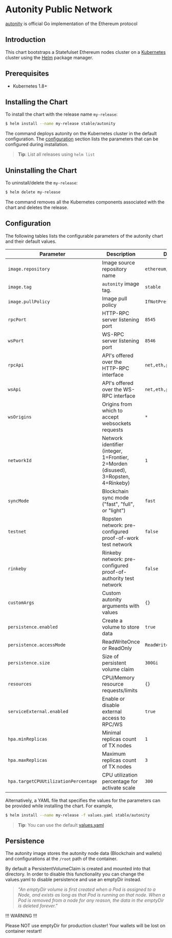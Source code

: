 # Autonity Public Network

[autonity](https://autonity.ethereum.org) is official Go implementation of the Ethereum protocol

## Introduction

This chart bootstraps a Statefulset Ethereum nodes cluster on a [Kubernetes](http://kubernetes.io) cluster using the [Helm](https://helm.sh) package manager.

## Prerequisites

- Kubernetes 1.8+

## Installing the Chart
To install the chart with the release name `my-release`:

```bash
$ helm install --name my-release stable/autonity
```

The command deploys autonity on the Kubernetes cluster in the default configuration.
The [configuration](#configuration) section lists the parameters that can be configured during installation.

> **Tip**: List all releases using `helm list`

## Uninstalling the Chart

To uninstall/delete the `my-release`:

```bash
$ helm delete my-release
```

The command removes all the Kubernetes components associated with the chart and deletes the release.

## Configuration

The following tables lists the configurable parameters of the autonity chart and their default values.

  Parameter                | Description                                                                         | Default
---------------------------|-------------------------------------------------------------------------------------|--------
`image.repository`         | Image source repository name                                                        | `ethereum/client-go`
`image.tag`                | `autonity` image tag.                                                                   | `stable`
`image.pullPolicy`         | Image pull policy                                                                   | `IfNotPresent`
`rpcPort`                  | HTTP-RPC server listening port                                                      | `8545`
`wsPort`                   | WS-RPC server listening port                                                        | `8546`
`rpcApi`                   | API's offered over the HTTP-RPC interface                                           | `net,eth,personal,web3`
`wsApi`                    | API's offered over the WS-RPC interface                                             | `net,eth,personal,web3`
`wsOrigins`                | Origins from which to accept websockets requests                                    | `*`
`networkId`                | Network identifier (integer, 1=Frontier, 2=Morden (disused), 3=Ropsten, 4=Rinkeby)  | `1`
`syncMode`                 | Blockchain sync mode ("fast", "full", or "light")                                   | `fast`
`testnet`                  | Ropsten network: pre-configured proof-of-work test network                          | `false`
`rinkeby`                  | Rinkeby network: pre-configured proof-of-authority test network                     | `false`
`customArgs`               | Custom autonity arguments with values                                                   | `{}`
`persistence.enabled`      | Create a volume to store data                                                       | `true`
`persistence.accessMode`   | ReadWriteOnce or ReadOnly                                                           | `ReadWriteOnce`
`persistence.size`         | Size of persistent volume claim                                                     | `300Gi`
`resources`                | CPU/Memory resource requests/limits                                                 | `{}`
`serviceExternal.enabled`  | Enable or disable external access to RPC/WS                                         | `true`
`hpa.minReplicas`          | Minimal replicas count of TX nodes                                                  | `1`
`hpa.maxReplicas`          | Maximum replicas count of TX nodes                                                  | `3`
`hpa.targetCPUUtilizationPercentage`| CPU utilization percentage for activate scale                              | `300`


Alternatively, a YAML file that specifies the values for the parameters can be provided while installing the chart. For example,

```bash
$ helm install --name my-release -f values.yaml stable/autonity
```

> **Tip**: You can use the default [values.yaml](values.yaml)

## Persistence

The autonity image stores the autonity node data (Blockchain and wallets) and configurations at the `/root` path of the container.

By default a PersistentVolumeClaim is created and mounted into that directory. In order to disable this functionality
you can change the values.yaml to disable persistence and use an emptyDir instead.

> *"An emptyDir volume is first created when a Pod is assigned to a Node, and exists as long as that Pod is running on that node. When a Pod is removed from a node for any reason, the data in the emptyDir is deleted forever."*

!!! WARNING !!!

Please NOT use emptyDir for production cluster! Your wallets will be lost on container restart!

